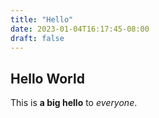 ```yaml
---
title: "Hello"
date: 2023-01-04T16:17:45-08:00
draft: false
---
```


## Hello World

This is **a big hello** to *everyone*.
